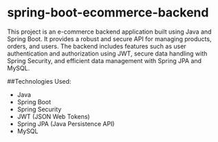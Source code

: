 # spring-boot-ecommerce-backend
This project is an e-commerce backend application built using Java and Spring Boot. It provides a robust and secure API for managing products, orders, and users. The backend includes features such as user authentication and authorization using JWT, secure data handling with Spring Security, and efficient data management with Spring JPA and MySQL.

##Technologies Used:

* Java
* Spring Boot
* Spring Security
* JWT (JSON Web Tokens)
* Spring JPA (Java Persistence API)
* MySQL


